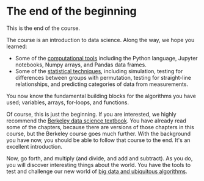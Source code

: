 # The end of the beginning

This is the end of the course.

The course is an introduction to data science.  Along the way, we hope you learned:

* Some of the [computational tools](../01/computational-tools) including the
  Python language, Jupyter notebooks, Numpy arrays, and Pandas data frames.
* Some of the [statistical techniques](../01/statistical-techniques), including
  simulation, testing for differences between groups with permutation, testing
  for straight-line relationships, and predicting categories of data from measurements.

You now know the fundamental building blocks for the algorithms you have used; variables, arrays, for-loops, and functions.

Of course, this is just the beginning.  If you are interested, we highly recommend the [Berkeley data science textbook](https://www.inferentialthinking.com).  You have already read some of the chapters, because there are versions of those chapters in this course, but the Berkeley course goes much further.  With the background you have now, you should be able to follow that course to the end.  It's an excellent introduction.

Now, go forth, and multiply (and divide, and add and subtract).  As you do, you will discover interesting things about the world.  You have the tools to test and challenge our new world of [big data and ubiquitous algorithms](https://en.wikipedia.org/wiki/Weapons_of_Math_Destruction).
